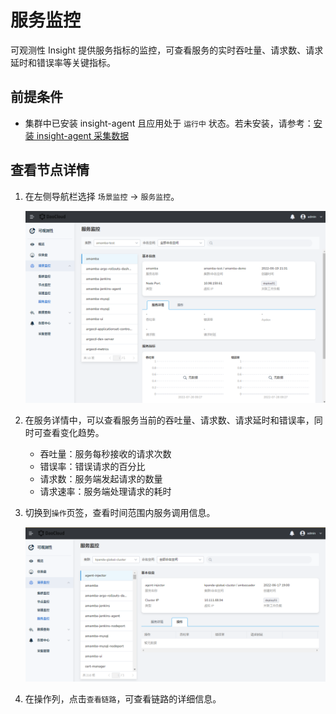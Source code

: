 # 服务监控

可观测性 Insight 提供服务指标的监控，可查看服务的实时吞吐量、请求数、请求延时和错误率等关键指标。

## 前提条件

- 集群中已安装 insight-agent 且应用处于 `运行中` 状态。若未安装，请参考：[安装 insight-agent 采集数据](../../06UserGuide/01quickstart/installagent.md)


## 查看节点详情

1. 在左侧导航栏选择 `场景监控` -> `服务监控`。

    ![](../../images/service01.png)

2. 在服务详情中，可以查看服务当前的吞吐量、请求数、请求延时和错误率，同时可查看变化趋势。

    - 吞吐量：服务每秒接收的请求次数
    - 错误率：错误请求的百分比  
    - 请求数：服务端发起请求的数量
    - 请求速率：服务端处理请求的耗时

3. 切换到`操作`页签，查看时间范围内服务调用信息。

    ![](../../images/service02.png)

4. 在操作列，点击`查看链路`，可查看链路的详细信息。
